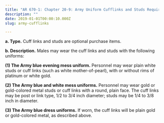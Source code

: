 ```yaml
---
title: "AR 670-1: Chapter 20-9: Army Uniform Cufflinks and Studs Requirements"
description: ""
date: 2019-01-01T00:00:10.000Z
slug: army-cufflinks

---
```


<strong>a. Type.</strong> Cuff links and studs are optional purchase items.

<strong>b. Description.</strong> Males may wear the cuff links and studs with the following uniforms:

<strong>(1) The Army blue evening mess uniform.</strong> Personnel may wear plain white studs or cuff links (such as white mother-of-pearl), with or without rims of platinum or white gold.

<strong>(2) The Army blue and white mess uniforms.</strong> Personnel may wear gold or gold-colored metal studs or cuff links with a round, plain face. The cuff links may be post or link type, 1/2 to 3/4 inch diameter; studs may be 1/4 to 3/8 inch in diameter.

<strong>(3) The Army blue dress uniforms.</strong> If worn, the cuff links will be plain gold or gold-colored metal, as described above.
